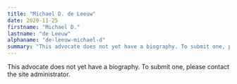 ```yaml
---
title: "Michael D. de Leeuw"
date: 2020-11-25
firstname: "Michael D."
lastname: "de Leeuw"
alphaname: "de-leeuw-michael-d"
summary: "This advocate does not yet have a biography. To submit one, please contact the site administrator."
---
```

This advocate does not yet have a biography. To submit one, please contact the site administrator.

